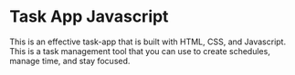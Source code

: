 # Task App Javascript
This is an effective task-app that is built with HTML, CSS, and Javascript. This is a task management tool that you can use to create schedules, manage time, and stay focused.
